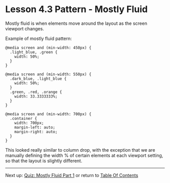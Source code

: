 # Lesson 4.3 Pattern - Mostly Fluid

Mostly fluid is when elements move around the layout as the screen viewport changes.

Example of mostly fluid pattern:
```
@media screen and (min-width: 450px) {
  .light_blue, .green {
    width: 50%;
  }
}

@media screen and (min-width: 550px) {
  .dark_blue, .light_blue {
    width: 50%;
  }
  .green, .red, .orange {
    width: 33.3333333%;
  }
}

@media screen and (min-width: 700px) {
  .container {
    width: 700px;
    margin-left: auto;
    margin-right: auto;
  }
}
```

This looked really similar to column drop, with the exception that we are manually defining the width % of certain elements at each viewport setting, so that the layout is slightly different.

- - -
Next up: [Quiz: Mostly Fluid Part 1](ND024_Part2_Lesson04_04.md) or return to [Table Of Contents](./ND024_TableOfContents.md)
